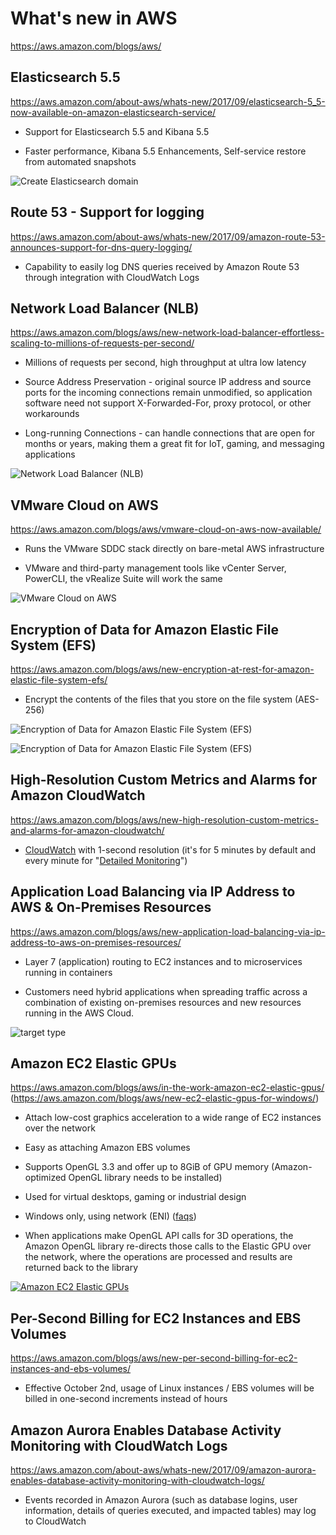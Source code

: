 # What's new in AWS
https://aws.amazon.com/blogs/aws/


## Elasticsearch 5.5
https://aws.amazon.com/about-aws/whats-new/2017/09/elasticsearch-5_5-now-available-on-amazon-elasticsearch-service/

* Support for Elasticsearch 5.5 and Kibana 5.5

* Faster performance, Kibana 5.5 Enhancements, Self-service restore from automated snapshots

![Create Elasticsearch domain](https://raw.githubusercontent.com/awsugcz/awsug.cz/master/static/presentations/2017-09-20/img/Create_Elasticsearch_domain.png "Create Elasticsearch domain")


## Route 53 - Support for logging
https://aws.amazon.com/about-aws/whats-new/2017/09/amazon-route-53-announces-support-for-dns-query-logging/

* Capability to easily log DNS queries received by Amazon Route 53 through integration with CloudWatch Logs


## Network Load Balancer (NLB)
https://aws.amazon.com/blogs/aws/new-network-load-balancer-effortless-scaling-to-millions-of-requests-per-second/

* Millions of requests per second, high throughput at ultra low latency

* Source Address Preservation - original source IP address and source ports for the incoming connections remain unmodified, so application software need not support X-Forwarded-For, proxy protocol, or other workarounds

* Long-running Connections - can handle connections that are open for months or years, making them a great fit for IoT, gaming, and messaging applications

![Network Load Balancer (NLB)](https://media.amazonwebservices.com/blog/2017/nlb_choose_type_2.png "Network Load Balancer (NLB)")


## VMware Cloud on AWS
https://aws.amazon.com/blogs/aws/vmware-cloud-on-aws-now-available/

* Runs the VMware SDDC stack directly on bare-metal AWS infrastructure

* VMware and third-party management tools like vCenter Server, PowerCLI, the vRealize Suite will work the same

![VMware Cloud on AWS](https://media.amazonwebservices.com/blog/2017/vmware_aws_wide_slide_2.png "VMware Cloud on AWS")


## Encryption of Data for Amazon Elastic File System (EFS)
https://aws.amazon.com/blogs/aws/new-encryption-at-rest-for-amazon-elastic-file-system-efs/

* Encrypt the contents of the files that you store on the file system (AES-256)

![Encryption of Data for Amazon Elastic File System (EFS)](https://media.amazonwebservices.com/blog/2017/efs_set_ear_3.png "Encryption of Data for Amazon Elastic File System (EFS)")

![Encryption of Data for Amazon Elastic File System (EFS)](https://media.amazonwebservices.com/blog/2017/efs_fs_stat_3.png "Encryption of Data for Amazon Elastic File System (EFS)")


## High-Resolution Custom Metrics and Alarms for Amazon CloudWatch
https://aws.amazon.com/blogs/aws/new-high-resolution-custom-metrics-and-alarms-for-amazon-cloudwatch/

* [CloudWatch](http://aws.amazon.com/cloudwatch/) with 1-second resolution (it's for 5 minutes by default and every minute for "[Detailed Monitoring](https://aws.amazon.com/blogs/aws/amazon-cloudwatch-basic-monitoring-for-ec2-at-no-charge/)")


## Application Load Balancing via IP Address to AWS & On-Premises Resources
https://aws.amazon.com/blogs/aws/new-application-load-balancing-via-ip-address-to-aws-on-premises-resources/

* Layer 7 (application) routing to EC2 instances and to microservices running in containers

* Customers need hybrid applications when spreading traffic across a combination of existing on-premises resources and new resources running in the AWS Cloud.

![target type](https://media.amazonwebservices.com/blog/2017/alb_target_type_2.png "target type")


## Amazon EC2 Elastic GPUs
https://aws.amazon.com/blogs/aws/in-the-work-amazon-ec2-elastic-gpus/ (https://aws.amazon.com/blogs/aws/new-ec2-elastic-gpus-for-windows/)

* Attach low-cost graphics acceleration to a wide range of EC2 instances over the network

* Easy as attaching Amazon EBS volumes

* Supports OpenGL 3.3 and offer up to 8GiB of GPU memory (Amazon-optimized OpenGL library needs to be installed)

* Used for virtual desktops, gaming or industrial design

* Windows only, using network (ENI) ([faqs](https://aws.amazon.com/ec2/elastic-gpus/faqs/))

* When applications make OpenGL API calls for 3D operations, the Amazon OpenGL library re-directs those calls to the Elastic GPU over the network, where the operations are processed and results are returned back to the library

[![Amazon EC2 Elastic GPUs](https://img.youtube.com/vi/9EUkuH-pgfs/0.jpg)](https://www.youtube.com/watch?v=9EUkuH-pgfs)

## Per-Second Billing for EC2 Instances and EBS Volumes
https://aws.amazon.com/blogs/aws/new-per-second-billing-for-ec2-instances-and-ebs-volumes/

* Effective October 2nd, usage of Linux instances / EBS volumes will be billed in one-second increments instead of hours

## Amazon Aurora Enables Database Activity Monitoring with CloudWatch Logs
https://aws.amazon.com/about-aws/whats-new/2017/09/amazon-aurora-enables-database-activity-monitoring-with-cloudwatch-logs/

* Events recorded in Amazon Aurora (such as database logins, user information, details of queries executed, and impacted tables) may log to CloudWatch
